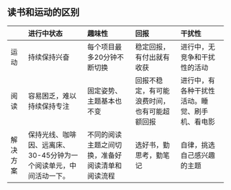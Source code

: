 ## 读书和运动的区别
|      | 进行中状态                               | 趣味性                      | 回报                     | 干扰性                     |
|:-----|:------------------------------------|:-------------------------|:-----------------------|:------------------------|
| 运动   | 持续保持兴奋                              | 每个项目最多20分钟不断切换           | 稳定回报，有付出就有收获           | 进行中，无竞争和干扰性的活动          |
| 阅读   | 容易困乏，难以持续保持专注                       | 固定姿势、主题基本也不变             | 回报不稳定，有可能浪费时间，也有可能超额回报 | 进行中，有各种干扰性活动。睡觉、刷手机、看电影 |
| 解决方案 | 保持光线、咖啡因、远离床、30-45分钟为一个阅读单元，中间活动一下。 | 不同的阅读主题之间切换，准备好阅读清单和阅读流程 | 选好书，勤思考，勤笔记            | 自律，挑选自己感兴趣的主题           |
